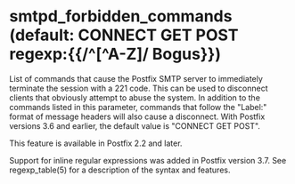 # smtpd_forbidden_commands (default: CONNECT GET POST regexp:{{/^[^A-Z]/ Bogus}})

List of commands that cause the Postfix SMTP server to immediately
terminate the session with a 221 code. This can be used to disconnect
clients that obviously attempt to abuse the system. In addition to the
commands listed in this parameter, commands that follow the "Label:"
format of message headers will also cause a disconnect. With Postfix
versions 3.6 and earlier, the default value is "CONNECT GET POST".




This feature is available in Postfix 2.2 and later.




Support for inline regular expressions was added in Postfix version
3.7. See regexp\_table(5) for a description of the syntax and features.



